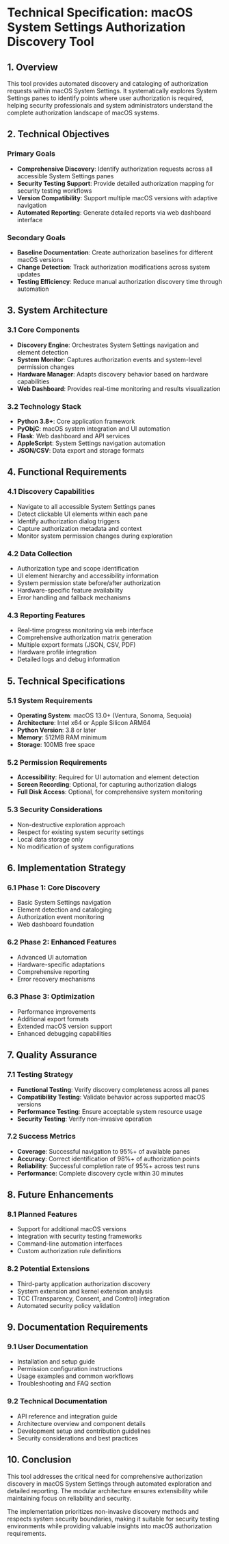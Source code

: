 # Technical Specification: macOS System Settings Authorization Discovery Tool

## 1. Overview

This tool provides automated discovery and cataloging of authorization requests within macOS System Settings. It systematically explores System Settings panes to identify points where user authorization is required, helping security professionals and system administrators understand the complete authorization landscape of macOS systems.

## 2. Technical Objectives

### Primary Goals
- **Comprehensive Discovery**: Identify authorization requests across all accessible System Settings panes
- **Security Testing Support**: Provide detailed authorization mapping for security testing workflows
- **Version Compatibility**: Support multiple macOS versions with adaptive navigation
- **Automated Reporting**: Generate detailed reports via web dashboard interface

### Secondary Goals
- **Baseline Documentation**: Create authorization baselines for different macOS versions
- **Change Detection**: Track authorization modifications across system updates
- **Testing Efficiency**: Reduce manual authorization discovery time through automation

## 3. System Architecture

### 3.1 Core Components
- **Discovery Engine**: Orchestrates System Settings navigation and element detection
- **System Monitor**: Captures authorization events and system-level permission changes
- **Hardware Manager**: Adapts discovery behavior based on hardware capabilities
- **Web Dashboard**: Provides real-time monitoring and results visualization

### 3.2 Technology Stack
- **Python 3.8+**: Core application framework
- **PyObjC**: macOS system integration and UI automation
- **Flask**: Web dashboard and API services
- **AppleScript**: System Settings navigation automation
- **JSON/CSV**: Data export and storage formats

## 4. Functional Requirements

### 4.1 Discovery Capabilities
- Navigate to all accessible System Settings panes
- Detect clickable UI elements within each pane
- Identify authorization dialog triggers
- Capture authorization metadata and context
- Monitor system permission changes during exploration

### 4.2 Data Collection
- Authorization type and scope identification
- UI element hierarchy and accessibility information
- System permission state before/after authorization
- Hardware-specific feature availability
- Error handling and fallback mechanisms

### 4.3 Reporting Features
- Real-time progress monitoring via web interface
- Comprehensive authorization matrix generation
- Multiple export formats (JSON, CSV, PDF)
- Hardware profile integration
- Detailed logs and debug information

## 5. Technical Specifications

### 5.1 System Requirements
- **Operating System**: macOS 13.0+ (Ventura, Sonoma, Sequoia)
- **Architecture**: Intel x64 or Apple Silicon ARM64
- **Python Version**: 3.8 or later
- **Memory**: 512MB RAM minimum
- **Storage**: 100MB free space

### 5.2 Permission Requirements
- **Accessibility**: Required for UI automation and element detection
- **Screen Recording**: Optional, for capturing authorization dialogs
- **Full Disk Access**: Optional, for comprehensive system monitoring

### 5.3 Security Considerations
- Non-destructive exploration approach
- Respect for existing system security settings
- Local data storage only
- No modification of system configurations

## 6. Implementation Strategy

### 6.1 Phase 1: Core Discovery
- Basic System Settings navigation
- Element detection and cataloging
- Authorization event monitoring
- Web dashboard foundation

### 6.2 Phase 2: Enhanced Features
- Advanced UI automation
- Hardware-specific adaptations
- Comprehensive reporting
- Error recovery mechanisms

### 6.3 Phase 3: Optimization
- Performance improvements
- Additional export formats
- Extended macOS version support
- Enhanced debugging capabilities

## 7. Quality Assurance

### 7.1 Testing Strategy
- **Functional Testing**: Verify discovery completeness across all panes
- **Compatibility Testing**: Validate behavior across supported macOS versions
- **Performance Testing**: Ensure acceptable system resource usage
- **Security Testing**: Verify non-invasive operation

### 7.2 Success Metrics
- **Coverage**: Successful navigation to 95%+ of available panes
- **Accuracy**: Correct identification of 98%+ of authorization points
- **Reliability**: Successful completion rate of 95%+ across test runs
- **Performance**: Complete discovery cycle within 30 minutes

## 8. Future Enhancements

### 8.1 Planned Features
- Support for additional macOS versions
- Integration with security testing frameworks
- Command-line automation interfaces
- Custom authorization rule definitions

### 8.2 Potential Extensions
- Third-party application authorization discovery
- System extension and kernel extension analysis
- TCC (Transparency, Consent, and Control) integration
- Automated security policy validation

## 9. Documentation Requirements

### 9.1 User Documentation
- Installation and setup guide
- Permission configuration instructions
- Usage examples and common workflows
- Troubleshooting and FAQ section

### 9.2 Technical Documentation
- API reference and integration guide
- Architecture overview and component details
- Development setup and contribution guidelines
- Security considerations and best practices

## 10. Conclusion

This tool addresses the critical need for comprehensive authorization discovery in macOS System Settings through automated exploration and detailed reporting. The modular architecture ensures extensibility while maintaining focus on reliability and security.

The implementation prioritizes non-invasive discovery methods and respects system security boundaries, making it suitable for security testing environments while providing valuable insights into macOS authorization requirements.
